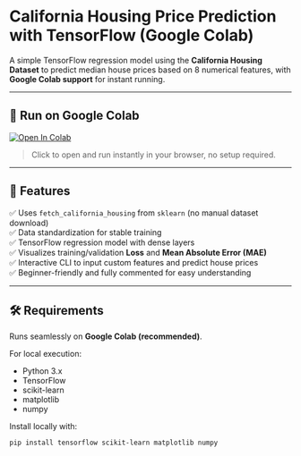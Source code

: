 # California Housing Price Prediction with TensorFlow (Google Colab)

A simple TensorFlow regression model using the **California Housing Dataset** to predict median house prices based on 8 numerical features, with **Google Colab support** for instant running.

---

## 🚀 Run on Google Colab

[![Open In Colab](https://colab.research.google.com/assets/colab-badge.svg)]((https://colab.research.google.com/drive/1jkdAp3gYHQl2guH5m56W7xk3pQ0cqo-m?usp=sharing))

> Click to open and run instantly in your browser, no setup required.


---

## 🧩 Features

✅ Uses `fetch_california_housing` from `sklearn` (no manual dataset download)  
✅ Data standardization for stable training  
✅ TensorFlow regression model with dense layers  
✅ Visualizes training/validation **Loss** and **Mean Absolute Error (MAE)**  
✅ Interactive CLI to input custom features and predict house prices  
✅ Beginner-friendly and fully commented for easy understanding

---

## 🛠️ Requirements

Runs seamlessly on **Google Colab (recommended)**.

For local execution:
- Python 3.x
- TensorFlow
- scikit-learn
- matplotlib
- numpy

Install locally with:
```bash
pip install tensorflow scikit-learn matplotlib numpy
